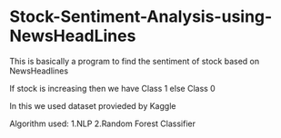 # Stock-Sentiment-Analysis-using-NewsHeadLines

This is basically a program to find the sentiment of stock based on NewsHeadlines

If stock is increasing then we have Class 1
else
Class 0

In this we used dataset provieded by Kaggle

Algorithm used:
1.NLP
2.Random Forest Classifier
